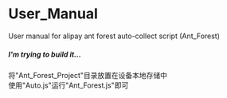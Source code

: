 # User_Manual
User manual for alipay ant forest auto-collect script (Ant_Forest)  
  
##### _I'm trying to build it..._

将"Ant_Forest_Project"目录放置在设备本地存储中  
使用"Auto.js"运行"Ant_Forest.js"即可